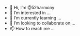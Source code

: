 - 👋 Hi, I’m @52harmony
- 👀 I’m interested in ...
- 🌱 I’m currently learning ...
- 💞️ I’m looking to collaborate on ...
- 📫 How to reach me ...

<!---
52harmony/52harmony is a ✨ special ✨ repository because its `README.md` (this file) appears on your GitHub profile.
You can click the Preview link to take a look at your changes.
--->
